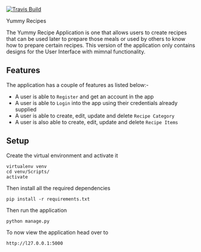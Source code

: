 [![Travis Build](https://travis-ci.org/oxenprogrammer/yummy_recipes.svg?branch=master)](https://travis-ci.org/oxenprogrammer/yummy_recipes.svg?branch=master)

Yummy Recipes


The Yummy Recipe Application is one that allows users to create recipes that can be used later to prepare those meals or used by others to know how to prepare certain recipes.
This version of the application only contains designs for the User Interface with mimnal functionality.

## Features
The application has a couple of features as listed below:-
 * A user is able to `Register` and get an account in the app
 * A user is able to `Login` into the app using their credentials already supplied
 * A user is able to create, edit, update and delete `Recipe Category`
 * A user is also able to create, edit, update and delete `Recipe Items`
 
 ## Setup
 
 Create the virtual environment and activate it
 
 ```
 virtualenv venv
 cd venv/Scripts/
 activate
```

Then install all the required dependencies

```
pip install -r requirements.txt
```

Then run the application

```
python manage.py
```

To now view the application head over to
```
http://l27.0.0.1:5000
```
